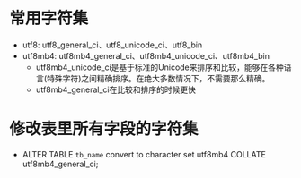 # 常用字符集
- utf8: utf8_general_ci、utf8_unicode_ci、utf8_bin
- utf8mb4: utf8mb4_general_ci、utf8mb4_unicode_ci、utf8mb4_bin
    - utf8mb4_unicode_ci是基于标准的Unicode来排序和比较，能够在各种语言(特殊字符)之间精确排序。在绝大多数情况下，不需要那么精确。
    - utf8mb4_general_ci在比较和排序的时候更快

# 修改表里所有字段的字符集
- ALTER TABLE `tb_name` convert to character set utf8mb4 COLLATE utf8mb4_general_ci;
